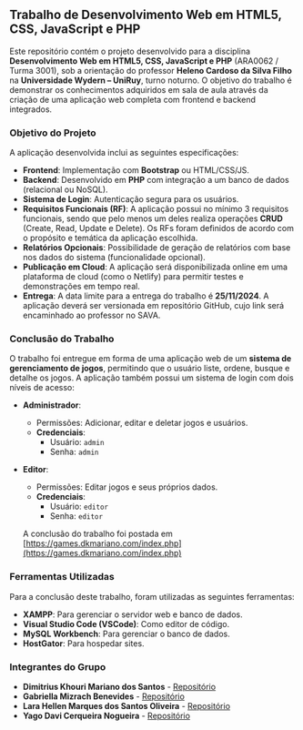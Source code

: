 ## Trabalho de Desenvolvimento Web em HTML5, CSS, JavaScript e PHP

Este repositório contém o projeto desenvolvido para a disciplina **Desenvolvimento Web em HTML5, CSS, JavaScript e PHP** (ARA0062 / Turma 3001), sob a orientação do professor **Heleno Cardoso da Silva Filho** na **Universidade Wydern – UniRuy**, turno noturno. O objetivo do trabalho é demonstrar os conhecimentos adquiridos em sala de aula através da criação de uma aplicação web completa com frontend e backend integrados.

### Objetivo do Projeto

A aplicação desenvolvida inclui as seguintes especificações:

- **Frontend**: Implementação com **Bootstrap** ou HTML/CSS/JS.
- **Backend**: Desenvolvido em **PHP** com integração a um banco de dados (relacional ou NoSQL).
- **Sistema de Login**: Autenticação segura para os usuários.
- **Requisitos Funcionais (RF)**: A aplicação possui no mínimo 3 requisitos funcionais, sendo que pelo menos um deles realiza operações **CRUD** (Create, Read, Update e Delete). Os RFs foram definidos de acordo com o propósito e temática da aplicação escolhida.
- **Relatórios Opcionais**: Possibilidade de geração de relatórios com base nos dados do sistema (funcionalidade opcional).
- **Publicação em Cloud**: A aplicação será disponibilizada online em uma plataforma de cloud (como o Netlify) para permitir testes e demonstrações em tempo real.
- **Entrega**: A data limite para a entrega do trabalho é **25/11/2024**. A aplicação deverá ser versionada em repositório GitHub, cujo link será encaminhado ao professor no SAVA.

### Conclusão do Trabalho

O trabalho foi entregue em forma de uma aplicação web de um **sistema de gerenciamento de jogos**, permitindo que o usuário liste, ordene, busque e detalhe os jogos. A aplicação também possui um sistema de login com dois níveis de acesso:

- **Administrador**:
  - Permissões: Adicionar, editar e deletar jogos e usuários.
  - **Credenciais**:
    - Usuário: `admin`
    - Senha: `admin`

- **Editor**:
  - Permissões: Editar jogos e seus próprios dados.
  - **Credenciais**:
    - Usuário: `editor`
    - Senha: `editor`

  A conclusão do trabalho foi postada em [https://games.dkmariano.com/index.php](https://games.dkmariano.com/index.php) 

### Ferramentas Utilizadas

Para a conclusão deste trabalho, foram utilizadas as seguintes ferramentas:

- **XAMPP**: Para gerenciar o servidor web e banco de dados.
- **Visual Studio Code (VSCode)**: Como editor de código.
- **MySQL Workbench**: Para gerenciar o banco de dados.
- **HostGator**: Para hospedar sites.

### Integrantes do Grupo

- **Dimitrius Khouri Mariano dos Santos** - [Repositório](https://github.com/DKMariano)
- **Gabriella Mizrach Benevides** - [Repositório](https://github.com/GabriellaMizrach)
- **Lara Hellen Marques dos Santos Oliveira** - [Repositório](https://github.com/helleenlara)
- **Yago Davi Cerqueira Nogueira** - [Repositório](https://github.com/YagoDavi)

